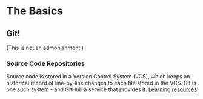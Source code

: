 # The Basics

## Git!

(This is not an admonishment.)

### Source Code Repositories

Source code is stored in a Version Control System (VCS), which keeps an historical record of line-by-line changes to each file stored in the VCS. Git is one such system - and GitHub a service that provides it. [Learning resources](https://try.github.io/)


